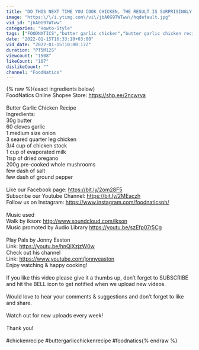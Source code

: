 ```yaml
---
title: "DO THIS NEXT TIME YOU COOK CHICKEN, THE RESULT IS SURPRISINGLY UNBELIEVABLE..."
image: "https:\/\/i.ytimg.com\/vi\/jbA0G9TWTww\/hqdefault.jpg"
vid_id: "jbA0G9TWTww"
categories: "Howto-Style"
tags: ["FOODNATICS","butter garlic chicken","butter garlic chicken recipe"]
date: "2022-01-15T16:33:10+03:00"
vid_date: "2022-01-15T10:00:17Z"
duration: "PT5M12S"
viewcount: "1508"
likeCount: "107"
dislikeCount: ""
channel: "FoodNatics"
---
```

{% raw %}(exact ingredients below) <br />FoodNatics Online Shopee Store: <a rel="nofollow" target="blank" href="https://shp.ee/2ncwrva">https://shp.ee/2ncwrva</a><br /><br />Butter Garlic Chicken Recipe <br />Ingredients:<br />30g butter<br />60 cloves garlic<br />1 medium size onion<br />3 seared quarter leg chicken<br />3/4 cup of chicken stock<br />1 cup of evaporated milk<br />1tsp of dried oregano<br />200g pre-cooked whole mushrooms<br />few dash of salt <br />few dash of ground pepper<br /><br />Like our Facebook page: <a rel="nofollow" target="blank" href="https://bit.ly/2om28F5">https://bit.ly/2om28F5</a><br />Subscribe our Youtube Channel: <a rel="nofollow" target="blank" href="https://bit.ly/2MEaczh">https://bit.ly/2MEaczh</a><br />Follow us on Instagram: <a rel="nofollow" target="blank" href="https://www.instagram.com/foodnaticsph/">https://www.instagram.com/foodnaticsph/</a><br /><br />Music used<br />Walk by ikson: <a rel="nofollow" target="blank" href="http://www.soundcloud.com/ikson">http://www.soundcloud.com/ikson</a><br />Music promoted by Audio Library <a rel="nofollow" target="blank" href="https://youtu.be/szEfp07r5Cg">https://youtu.be/szEfp07r5Cg</a><br /><br />Play Pals by Jonny Easton<br />Link: <a rel="nofollow" target="blank" href="https://youtu.be/hnQlXzjzW0w">https://youtu.be/hnQlXzjzW0w</a><br />Check out his channel<br />Link: <a rel="nofollow" target="blank" href="https://www.youtube.com/jonnyeaston">https://www.youtube.com/jonnyeaston</a><br />Enjoy watching &amp; happy cooking!<br /><br />If you like this video please give it a thumbs up, don’t forget to SUBSCRIBE and hit the BELL icon to get notified when we upload new videos. <br /><br />Would love to hear your comments &amp; suggestions and don’t forget to like and share.  <br /><br />Watch out for new uploads every week!<br /><br />Thank you!<br /><br />#chickenrecipe #buttergarlicchickenrecipe #foodnatics{% endraw %}
